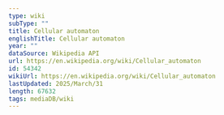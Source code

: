 ```yaml
---
type: wiki
subType: ""
title: Cellular automaton
englishTitle: Cellular automaton
year: ""
dataSource: Wikipedia API
url: https://en.wikipedia.org/wiki/Cellular_automaton
id: 54342
wikiUrl: https://en.wikipedia.org/wiki/Cellular_automaton
lastUpdated: 2025/March/31
length: 67632
tags: mediaDB/wiki
---
```

